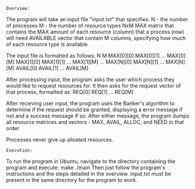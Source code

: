     Overview:
The program will take an input file "input.txt" that specifies:
N - the number of processes
M - the number of resource types
NxM MAX matrix that contains the MAX amount of each resource (column) that a process (row) will need
AVAILABLE vector that contain M columns, specifying how much of each resource type is available

The input file is formatted as follows:
N M
MAX[0][0] MAX[0][1] ... MAX[0][M]
MAX[1][0] MAX[1][1] ... MAX[1][M]
...
MAX[N][0] MAX[N][1] ... MAX[N][M]
AVAIL[0] AVAIL[1] ... AVAIL[M]

After processing input, the program asks the user which process they would like to request resources for.
It then asks for the request vector of that process, formatted as:
REQ[0] REQ[1] ... REQ[M]

After recieving user input, the program uses the Banker's algorithm to determine if the request should be granted,
displaying a error message if not and a success message if so.
After either message, the program dumps all resource matrices and vectors - MAX, AVAIL, ALLOC, and NEED in that order

Processes never give up alloated resources.

    Execution:
To run the program in Ubuntu, navigate to the directory containing the program and execute:
    make
    ./main
Then just follow the program's instructions and the steps detailed in the overview.
input.txt must be present in the same directory for the program to work.